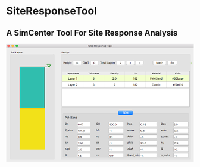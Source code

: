 # SiteResponseTool
<h2>A SimCenter Tool For Site Response Analysis</h2>

![image](resources/images/SRT.png)
